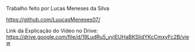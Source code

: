 Trabalho feito por Lucas Meneses da Silva 

https://github.com/LuucasMeneses07/


Link da Explicação do Vídeo no Drive: https://drive.google.com/file/d/19LudRu5_yylEUHaBKSlidYKcCmxyFc2B/view

